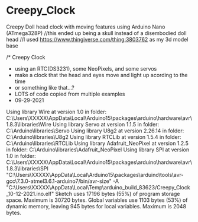 # Creepy_Clock
Creepy Doll head clock with moving features using Arduino Nano (ATmega328P)
//this ended up being a skull instead of a disembodied doll head
//I used https://www.thingiverse.com/thing:3803762 as my 3d model base

/* Creepy Clock
 *  using an RTC(DS3231), some NeoPixels, and some servos 
 *  make a clock that the head and eyes move and light up acording to the time
 *  or something like that...?
 *  LOTS of code copied from multiple examples
 *  09-29-2021

Using library Wire at version 1.0 in folder: C:\Users\XXXXX\AppData\Local\Arduino15\packages\arduino\hardware\avr\1.8.3\libraries\Wire 
Using library Servo at version 1.1.5 in folder: C:\Arduino\libraries\Servo 
Using library U8g2 at version 2.26.14 in folder: C:\Arduino\libraries\U8g2 
Using library RTCLib at version 1.5.4 in folder: C:\Arduino\libraries\RTCLib 
Using library Adafruit_NeoPixel at version 1.2.5 in folder: C:\Arduino\libraries\Adafruit_NeoPixel 
Using library SPI at version 1.0 in folder: C:\Users\XXXXX\AppData\Local\Arduino15\packages\arduino\hardware\avr\1.8.3\libraries\SPI 
"C:\\Users\\XXXXX\\AppData\\Local\\Arduino15\\packages\\arduino\\tools\\avr-gcc\\7.3.0-atmel3.6.1-arduino7/bin/avr-size" -A "C:\\Users\\XXXXX\\AppData\\Local\\Temp\\arduino_build_83623/Creepy_Clock_10-12-2021.ino.elf"
Sketch uses 17196 bytes (55%) of program storage space. Maximum is 30720 bytes.
Global variables use 1103 bytes (53%) of dynamic memory, leaving 945 bytes for local variables. Maximum is 2048 bytes.
